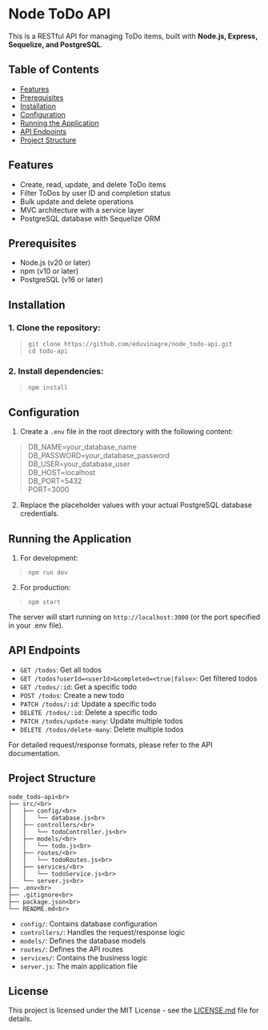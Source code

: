 # Node ToDo API

This is a RESTful API for managing ToDo items, built with **Node.js, Express, Sequelize, and PostgreSQL**.

## Table of Contents

- [Features](#features)
- [Prerequisites](#prerequisites)
- [Installation](#installation)
- [Configuration](#configuration)
- [Running the Application](#running-the-application)
- [API Endpoints](#api-endpoints)
- [Project Structure](#project-structure)

## Features

- Create, read, update, and delete ToDo items
- Filter ToDos by user ID and completion status
- Bulk update and delete operations
- MVC architecture with a service layer
- PostgreSQL database with Sequelize ORM

## Prerequisites

- Node.js (v20 or later)
- npm (v10 or later)
- PostgreSQL (v16 or later)

## Installation

### 1. Clone the repository:

> `git clone https://github.com/eduvinagre/node_todo-api.git`<br>
> `cd todo-api`

### 2. Install dependencies:

> `npm install`

## Configuration

1. Create a `.env` file in the root directory with the following content:

> DB_NAME=your_database_name<br>
> DB_PASSWORD=your_database_password<br>
> DB_USER=your_database_user<br>
> DB_HOST=localhost<br>
> DB_PORT=5432<br>
> PORT=3000

2. Replace the placeholder values with your actual PostgreSQL database credentials.

## Running the Application

1. For development:

> `npm run dev`

2. For production:

> `npm start`

The server will start running on `http://localhost:3000` (or the port specified in your .env file).

## API Endpoints

- `GET /todos`: Get all todos
- `GET /todos?userId=<userId>&completed=<true|false>`: Get filtered todos
- `GET /todos/:id`: Get a specific todo
- `POST /todos`: Create a new todo
- `PATCH /todos/:id`: Update a specific todo
- `DELETE /todos/:id`: Delete a specific todo
- `PATCH /todos/update-many`: Update multiple todos
- `DELETE /todos/delete-many`: Delete multiple todos

For detailed request/response formats, please refer to the API documentation.

## Project Structure

```
node_todo-api<br>
├── src/<br>
│   ├── config/<br>
│   │   └── database.js<br>
│   ├── controllers/<br>
│   │   └── todoController.js<br>
│   ├── models/<br>
│   │   └── todo.js<br>
│   ├── routes/<br>
│   │   └── todoRoutes.js<br>
│   ├── services/<br>
│   │   └── todoService.js<br>
│   └── server.js<br>
├── .env<br>
├── .gitignore<br>
├── package.json<br>
└── README.md<br>
```

- `config/`: Contains database configuration
- `controllers/`: Handles the request/response logic
- `models/`: Defines the database models
- `routes/`: Defines the API routes
- `services/`: Contains the business logic
- `server.js`: The main application file

## License

This project is licensed under the MIT License - see the [LICENSE.md](LICENSE.md) file for details.